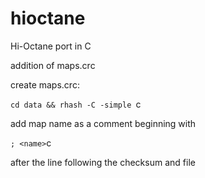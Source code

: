 # hioctane
Hi-Octane port in C

addition of maps.crc

create maps.crc:

```cd data && rhash -C -simple ```c

add map name as a comment beginning with

```; <name>```c

after the line following the checksum and file


